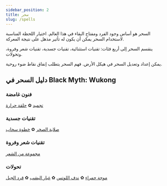 ```yaml
---
sidebar_position: 2
title: سحر
slug: /spells
---
```


السحر هو أساس وجود الفرد ومفتاح البقاء في هذا العالم. اختيار اللحظة المناسبة لاستخدام السحر يمكن أن يكون له تأثير مذهل على نتيجة المعركة.

ينقسم السحر إلى أربع فئات: تقنيات استثنائية، تقنيات جسدية، تقنيات شعر وفروة، وتحولات.

يمكن إعداد وتعديل السحر في هيكل الأرض. فهم السحر يتطلب إنفاق نقاط ضوء روحية.

## دليل السحر في Black Myth: Wukong

### فنون غامضة

[تجميد](/docs/hold-spell) ✿ [حلقة حرارة](/docs/calming-spell)

### تقنيات جسدية

[صلابة الصخر](/docs/iron-head-and-steel-arms) ✿ [خطوة سحاب](/docs/gathering-form)

### تقنيات شعر وفروة

[مجموعة من الشعر](/docs/doppelganger-technique)

### تحولات

[موجة حمراء](/docs/calming-spell) ✿ [ندف اللوتس](/docs/lotushail) ✿ [غبار اليشب](/docs/jadedust) ✿ [قرد الجبل](/docs/mountainape)